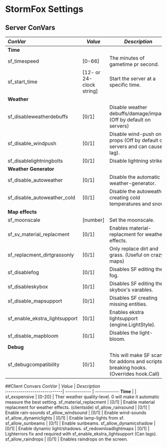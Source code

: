 # StormFox Settings
## Server ConVars
*ConVar*                     | *Value*       | *Description*              
:----------------------------| ------------- |  ------------
**Time**                     |               |
sf_timespeed                 | [0-66]        | The minutes of gametime pr second.
sf_start_time                | [12- or 24-clock string]|Start the server at a specific time.
**Weather**                  |               |              
sf_disableweatherdebuffs     | [0/1]         | Disable weather debuffs/damage/impact. (Off by default on servers) 
sf_disable_windpush          | [0/1]         | Disable wind-push on props (Off by default on servers and can cause lag). 
sf_disablelightningbolts     | [0/1]         | Disable lightning strikes.
**Weather Generator**        |               |              
sf_disable_autoweather       | [0/1]         |  Disable the automatic weather-generator.
sf_disable_autoweather_cold  | [0/1]         | Disable the autoweather creating cold temperatures and snow.
**Map effects**              |               |              
sf_moonscale                 | [number]      | Set the moonscale.
sf_sv_material_replacment    | [0/1]         | Enables material-replacment for weather effects.
sf_replacment_dirtgrassonly  | [0/1]         | Only replace dirt and grass. (Useful on crazy maps)
sf_disablefog                | [0/1]         | Disables SF editing the fog.
sf_disableskybox             | [0/1]         | Disables SF editing the skybox's varables.
sf_disable_mapsupport        | [0/1]         | Disables SF creating missing entities.
sf_enable_ekstra_lightsupport| [0/1]         | Enables ekstra lightsupport (engine.LightStyle).
sf_disable_mapbloom          | [0/1]         | Disables the light-bloom.
**Debug**|
sf_debugcompatibility        | [0/1]         | This will make SF scan for addons and scripts breaking hooks. (Overrides hook.Call)

##Client Convars
*ConVar*                     | *Value*       | *Description*              
:----------------------------| ------------- |  ------------
**Time**                     |               |
sf_exspensive                | [0-20]        | Ther weather quality-level. 0 will make it automatic measure the best setting.
sf_material_replacment       | [0/1]         | Enable material replacment for weather effects. (clientside)
sf_allow_rainsound           | [0/1]         | Enable rain-sounds
sf_allow_windsound           | [0/1]         | Enable wind-sounds
sf_allow_dynamiclights       | [0/1]         | Enable lamp-lights from sf.
sf_allow_sunbeams            | [0/1]         | Enable sunbeams.
sf_allow_dynamicshadow       | [0/1]         | Enable dynamic light/shadows.
sf_redownloadlightmaps       | [0/1]         | Lighterrors fix and required with sf_enable_ekstra_lightsupport (Can lags).
sf_allow_raindrops           | [0/1]         | Enables raindrops on the screen.

